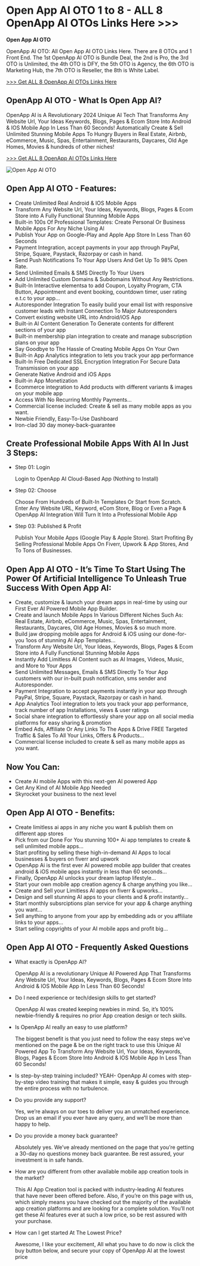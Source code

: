# Open App AI OTO 1 to 8 - ALL 8 OpenApp AI OTOs Links Here >>>

**Open App AI OTO**

OpenApp AI OTO: All Open App AI OTO Links Here. There are 8 OTOs and 1 Front End. The 1st OpenApp AI OTO is Bundle Deal, the 2nd is Pro, the 3rd OTO is Unlimited, the 4th OTO is DFY, the 5th OTO is Agency, the 6th OTO is Marketing Hub, the 7th OTO is Reseller, the 8th is White Label.

[>>> Get ALL 8 OpenApp AI OTOs Links Here](https://jvproducts.club/openapp-ai-oto/)

## OpenApp AI OTO - What Is Open App AI?

OpenApp AI is A Revolutionary 2024 Unique AI Tech That Transforms Any Website Url, Your Ideas Keywords, Blogs, Pages & Ecom Store Into Android & IOS Mobile App In Less Than 60 Seconds! Automatically Create & Sell Unlimited Stunning Mobile Apps To Hungry Buyers in Real Estate, Airbnb, eCommerce, Music, Spas, Entertainment, Restaurants, Daycares, Old Age Homes, Movies & hundreds of other niches!

[>>> Get ALL 8 OpenApp AI OTOs Links Here](https://jvproducts.club/openapp-ai-oto/)

![Open App AI OTO](https://github.com/user-attachments/assets/12c5632f-82ab-4a43-acd7-773e82af8cc1)

## Open App AI OTO - Features:

- Create Unlimited Real  Android & IOS Mobile Apps
- Transform Any Website Url, Your Ideas, Keywords, Blogs, Pages & Ecom Store into A Fully Functional Stunning Mobile Apps 
- Built-in 100s Of Professional Templates: Create Personal Or Business Mobile Apps For Any Niche Using Al 
- Publish Your App on Google-Play and Apple App Store In Less Than 60 Seconds 
- Payment Integration, accept payments in your app through PayPal, Stripe, Square, Paystack, Razorpay or cash in hand. 
- Send Push Notifications To Your App Users And Get Up To 98% Open Rate. 
- Send Unlimited Emails & SMS Directly To Your Users 
- Add Unlimited Custom Domains & Subdomains Without Any Restrictions. 
- Built-In Interactive elementsa to add Coupon, Loyalty Program, CTA Button, Appointment and event booking, countdown timer, user rating e.t.c to your app... 
- Autoresponder Integration To easily build your email list with responsive customer leads with Instant Connection To Major Autoresponders
- Convert existing website URL into Android/iOS App
- Built-in Al Content Generation To Generate contents for different sections of your app 
- Built-in membership plan integration to create and manage subscription plans on your app 
- Say Goodbye to The Hassle of Creating Mobile Apps On Your Own 
- Built-in App Analytics integration to lets you track your app performance 
- Built-In Free Dedicated SSL Encryption Integration For Secure Data Transmission on your app 
- Generate Native Android and iOS Apps 
- Built-in App Monetization 
- Ecommerce integration to Add products with different variants & images on your mobile app 
- Access With No Recurring Monthly Payments... 
- Commercial license included: Create & sell as many mobile apps as you want. 
- Newbie Friendly, Easy-To-Use Dashboard 
- Iron-clad 30 day money-back-guarantee

## Create Professional Mobile Apps With AI In Just 3 Steps:

- Step 01: Login

  Login to OpenApp AI Cloud-Based App (Nothing to Install)

- Step 02: Choose

  Choose From Hundreds of Built-In Templates Or Start from Scratch. Enter Any Website URL, Keyword, eCom Store, Blog or Even a Page & OpenApp AI Integration Will Turn It Into a Professional Mobile App

- Step 03: Published & Profit

  Publish Your Mobile Apps (Google Play & Apple Store). Start Profiting By Selling Professional Mobile Apps On Fiverr, Upwork & App Stores, And To Tons of Businesses.

## Open App AI OTO - It’s Time To Start Using The Power Of Artificial Intelligence To Unleash True Success With Open App AI:

- Create, customize & launch your dream apps in real-time by using our First Ever AI Powered Mobile App Builder.
- Create and launch Mobile Apps In Various Different Niches Such As: Real Estate, Airbnb, eCommerce, Music, Spas, Entertainment, Restaurants, Daycares, Old Age Homes, Movies & so much more.
- Build jaw dropping mobile apps for Android & iOS using our done-for-you 1oos of stunning AI App Templates…
- Transform Any Website Url, Your Ideas, Keywords, Blogs, Pages & Ecom Store into A Fully Functional Stunning Mobile Apps
- Instantly Add Limitless AI Content such as AI Images, Videos, Music, and More to Your Apps
- Send Unlimited Messages, Emails & SMS Directly To Your App customers with our in-built push notification, sms sender and Autoresponder.
- Payment Integration to accept payments instantly in your app through PayPal, Stripe, Square, Paystack, Razorpay or cash in hand.
- App Analytics Tool integration to lets you track your app performance, track number of app Installations, views & user ratings
- Social share integration to effortlessly share your app on all social media platforms for easy sharing & promotion 
- Embed Ads, Affiliate Or Any Links To The Apps & Drive FREE Targeted Traffic & Sales To All Your Links, Offers & Products…
- Commercial license included to create & sell as many mobile apps as you want.

## Now You Can:

- Create AI mobile Apps with this next-gen AI powered App
- Get Any Kind of AI Mobile App Needed
- Skyrocket your business to the next level

## Open App AI OTO - Benefits:

- Create limitless ai apps in any niche you want & publish them on different app stores
- Pick from our Done For You stunning 100+ Ai app templates to create & sell unlimited mobile apps…
- Start profiting by selling these high-in-demand AI Apps to local businesses & buyers on fiverr and upwork
- OpenApp Ai is the first ever AI powered mobile app builder that creates android & iOS mobile apps instantly in less than 60 seconds…
- Finally, OpenApp AI unlocks your dream laptop lifestyle...
- Start your own mobile app creation agency & charge anything you like...
- Create and Sell your Limitless AI apps on fiverr & upworks...
- Design and sell stunning AI apps to your clients and & profit instantly...
- Start monthly subsrciptions plan service for your app & charge anything you want...
- Sell anything to anyone from your app by embedding ads or you affiliate links to your apps...
- Start selling copyrights of your AI mobile apps and profit big...

## Open App AI OTO - Frequently Asked Questions

- What exactly is OpenApp AI?

  OpenApp AI is a revolutionary Unique AI Powered App That Transforms Any Website Url, Your Ideas, Keywords, Blogs, Pages & Ecom Store Into Android & IOS Mobile App In Less Than 60 Seconds!

- Do I need experience or tech/design skills to get started?

  OpenApp AI was created keeping newbies in mind. So, it’s 100% newbie-friendly & requires no prior App creation design or tech skills.

- Is OpenApp AI really an easy to use platform?

  The biggest benefit is that you just need to follow the easy steps we’ve mentioned on the page & be on the right track to use this Unique AI Powered App To Transform Any Website Url, Your Ideas, Keywords, Blogs, Pages & Ecom Store Into Android & IOS Mobile App In Less Than 60 Seconds!

- Is step-by-step training included?
  YEAH- OpenApp AI comes with step-by-step video training that makes it simple, easy & guides you through the entire process with no turbulence.

- Do you provide any support?

  Yes, we’re always on our toes to deliver you an unmatched experience. Drop us an email if you ever have any query, and we’ll be more than happy to help.

- Do you provide a money back guarantee?

  Absolutely yes. We’ve already mentioned on the page that you’re getting a 30-day no questions money back guarantee. Be rest assured, your investment is in safe hands.

- How are you different from other available mobile app creation tools in the market?

  This AI App Creation tool is packed with industry-leading AI features that have never been offered before. Also, if you’re on this page with us, which simply means you have checked out the majority of the available app creation platforms and are looking for a complete solution. You’ll not get these AI features ever at such a low price, so be rest assured with your purchase.

- How can I get started At The Lowest Price?

  Awesome, I like your excitement, All what you have to do now is click the buy button below, and secure your copy of OpenApp AI at the lowest price
